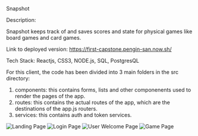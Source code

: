 Snapshot

Description: 

Snapshot keeps track of and saves scores and state for physical games like board games and card games.

Link to deployed version: https://first-capstone.pengin-san.now.sh/

Tech Stack: Reactjs, CSS3, NODE.js, SQL, PostgresQL

For this client, the code has been divided into 3 main folders in the src directory:
  1. components: this contains forms, lists and other componenents used to render the pages of the app.
  2. routes: this contains the actual routes of the app, which are the destinations of the app.js routers.
  3. services: this contains auth and token services. 
  
  ![Landing Page](https://i.imgur.com/FrQCxHL.png)
  ![Login Page](https://i.imgur.com/2aMMWkO.png)
  ![User Welcome Page](https://i.imgur.com/B0JqiZQ.png)
  ![Game Page](https://i.imgur.com/NOOT5KD.png)
